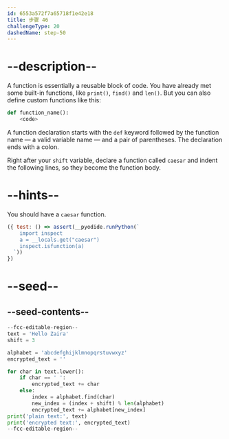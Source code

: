 ```yaml
---
id: 6553a572f7a65718f1e42e18
title: 步骤 46
challengeType: 20
dashedName: step-50
---
```


# --description--

A function is essentially a reusable block of code. You have already met some built-in functions, like `print()`, `find()` and `len()`. But you can also define custom functions like this:

```py
def function_name():
    <code>
```

A function declaration starts with the `def` keyword followed by the function name — a valid variable name — and a pair of parentheses. The declaration ends with a colon.

Right after your `shift` variable, declare a function called `caesar` and indent the following lines, so they become the function body.

# --hints--

You should have a `caesar` function.

```js
({ test: () => assert(__pyodide.runPython(`
    import inspect
    a = __locals.get("caesar")
    inspect.isfunction(a)
  `))
})
```

# --seed--

## --seed-contents--

```py
--fcc-editable-region--
text = 'Hello Zaira'
shift = 3

alphabet = 'abcdefghijklmnopqrstuvwxyz'
encrypted_text = ''

for char in text.lower():
    if char == ' ':
        encrypted_text += char
    else:
        index = alphabet.find(char)
        new_index = (index + shift) % len(alphabet)
        encrypted_text += alphabet[new_index]
print('plain text:', text)
print('encrypted text:', encrypted_text)
--fcc-editable-region--
```
